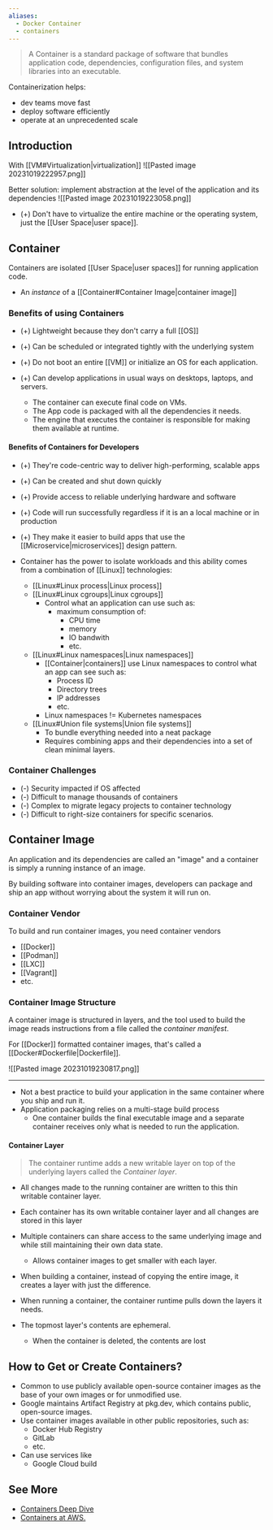 ```yaml
---
aliases:
  - Docker Container
  - containers
---
```


>A Container is a standard package of software that bundles application code, dependencies, configuration files, and system libraries into an executable.

Containerization helps:
- dev teams move fast
- deploy software efficiently
- operate at an unprecedented scale

## Introduction
With [[VM#Virtualization|virtualization]]
![[Pasted image 20231019222957.png]]

Better solution:
implement abstraction at the level of the application and its dependencies
![[Pasted image 20231019223058.png]]
- (+) Don't have to virtualize the entire machine or the operating system, just the [[User Space|user space]].

## Container
Containers are isolated [[User Space|user spaces]] for running application code.
- An _instance_ of a [[Container#Container Image|container image]]

### Benefits of using Containers
- (+) Lightweight because they don't carry a full [[OS]]
- (+) Can be scheduled or integrated tightly with the underlying system

- (+) Do not boot an entire [[VM]] or initialize an OS for each application.
- (+) Can develop applications in usual ways on desktops, laptops, and servers.
	- The container can execute final code on VMs.
	- The App code is packaged with all the dependencies it needs.
	- The engine that executes the container is responsible for making them available at runtime.

#### Benefits of Containers for Developers
- (+) They're code-centric way to deliver high-performing, scalable apps
- (+) Can be created and shut down quickly
- (+) Provide access to reliable underlying hardware and software
- (+) Code will run successfully regardless if it is an a local machine or in production
- (+) They make it easier to build apps that use the [[Microservice|microservices]] design pattern.


- Container has the power to isolate workloads and this ability comes from a combination of [[Linux]] technologies:
	- [[Linux#Linux process|Linux process]]
	- [[Linux#Linux cgroups|Linux cgroups]]
		- Control what an application can use such as:
			- maximum consumption of:
				- CPU time
				- memory
				- IO bandwith
				- etc.
	- [[Linux#Linux namespaces|Linux namespaces]]
		- [[Container|containers]] use Linux namespaces to control what an app can see such as:
			- Process ID
			- Directory trees
			- IP addresses
			- etc.
		- Linux namespaces != Kubernetes namespaces
	- [[Linux#Union file systems|Union file systems]]
		- To bundle everything needed into a neat package
		- Requires combining apps and their dependencies into a set of clean minimal layers.

### Container Challenges
- (-) Security impacted if OS affected
- (-) Difficult to manage thousands of containers
- (-) Complex to migrate legacy projects to container technology
- (-) Difficult to right-size containers for specific scenarios.

## Container Image
An application and its dependencies are called an "image" and a container is simply a running instance of an image.

By building software into container images, developers can package and ship an app without worrying about the system it will run on.

### Container Vendor
To build and run container images, you need container vendors
- [[Docker]]
- [[Podman]]
- [[LXC]]
- [[Vagrant]]
- etc.

### Container Image Structure
A container image is structured in layers, and the tool used to build the image reads instructions from a file called the _container manifest_.

For [[Docker]] formatted container images, that's called a [[Docker#Dockerfile|Dockerfile]].

![[Pasted image 20231019230817.png]]

---

- Not a best practice to build your application in the same container where you ship and run it.
- Application packaging relies on a multi-stage build process
	- One container builds the final executable image and a separate container receives only what is needed to run the application.

#### Container Layer

>The container runtime adds a new writable layer on top of the underlying layers called the _Container layer_.

- All changes made to the running container are written to this thin writable container layer.
- Each container has its own writable container layer and all changes are stored in this layer
- Multiple containers can share access to the same underlying image and while still maintaining their own data state.
	- Allows container images to get smaller with each layer.

- When building a container, instead of copying the entire image, it creates a layer with just the difference.
- When running a container, the container runtime pulls down the layers it needs.
- The topmost layer's contents are ephemeral.
	- When the container is deleted, the contents are lost
## How to Get or Create Containers?
- Common to use publicly available open-source container images as the base of your own images or for unmodified use.
- Google maintains Artifact Registry at pkg.dev, which contains public, open-source images.
- Use container images available in other public repositories, such as:
	- Docker Hub Registry
	- GitLab
	- etc.
- Can use services like
	- Google Cloud build

## See More
- [Containers Deep Dive](https://aws.amazon.com/getting-started/deep-dive-containers/#:~:text=Containers%20provide%20a%20standard%20way,consistent%20deployments%2C%20regardless%20of%20environment.)
- [Containers at AWS.](https://aws.amazon.com/containers/)